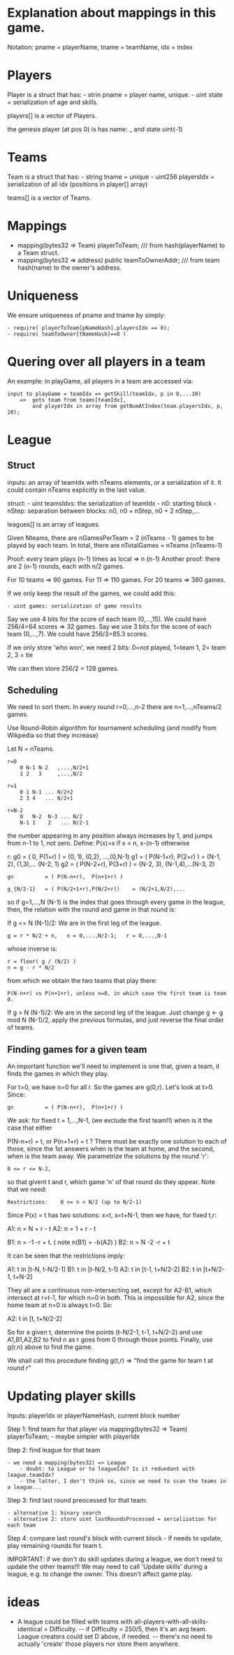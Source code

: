 # Explanation about mappings in this game.

Notation:  pname = playerName,  tname = teamName, idx = index

# Players
Player is a struct that has:
    - strin pname = player name, unique.
    - uint state = serialization of age and skills.

players[] is a vector of Players.

the genesis player (at pos 0) is has name: _ and state uint(-1)

# Teams
Team is a struct that has:
    - string tname = unique
    - uint256 playersIdx = serialization of all idx (positions in player[] array)

teams[] is a vector of Teams.

# Mappings

- mapping(bytes32 => Team) playerToTeam; /// from hash(playerName) to a Team struct.
- mapping(bytes32 => address) public teamToOwnerAddr; /// from team hash(name) to the owner's address.
    
# Uniqueness

We ensure uniqueness of pname and tname by simply:  

    - require( playerToTeam[pNameHash].playersIdx == 0);
    - require( teamToOwner[tNameHash]==0 ) 


# Quering over all players in a team

An example: in playGame, all players in a team are accessed via:

    input to playGame = teamIdx => getSkill(teamIdx, p in 0,...10)  
        =>  gets team from teams[teamIdx], 
            and playerIdx in array from getNumAtIndex(team.playersIdx, p, 20);


# League

## Struct

inputs: an array of teamIdx with nTeams elements, or a serialization of it. It could contain nTeams explicitly in the last value.

struct:
    - uint teamsIdxs: the serialization of teamIdx
    - n0: starting block
    - nStep: separation between blocks: n0, n0 + nStep, n0 + 2 nStep,...

leagues[] is an array of leagues.

Given Nteams, there are nGamesPerTeam = 2 (nTeams - 1) games to be played by each team.
In total, there are nTotalGames = nTeams (nTeams-1)

Proof: every team plays (n-1) times as local => n (n-1)
Another proof: there are 2 (n-1) rounds, each with n/2 games.

For 10 teams => 90 games. For 11 => 110 games. For 20 teams => 380 games. 

If we only keep the result of the games, we could add this:

    - uint games: serialization of game results

Say we use 4 bits for the score of each team (0,...,15). We could have 256/4=64 scores => 32 games.
Say we use 3 bits for the score of each team (0,...,7). We could have 256/3=85.3 scores.

If we only store 'who won', we need 2 bits: 0=not played, 1=team 1, 2= team 2, 3 = tie

We can then store 256/2 = 128 games.

## Scheduling

We need to sort them. In every round r=0,...,n-2 there are n=1,...,nTeams/2 games. 

Use Round-Robin algorithm for tournament scheduling (and modify from Wikpedia so that they increase)

Let N = nTeams.

    r=0
        0 N-1 N-2   ,...,N/2+1
        1 2   3     ,...,N/2

    r=1
        0 1 N-1 ... N/2+2
        2 3 4   ... N/2+1

    r=N-2
        0   N-2  N-3 ... N/2
        N-1 1    2   ... N/2-1

the number appearing in any position always increases by 1, and jumps from n-1 to 1, not zero. Define:
    P(x)=x if x < n, x-(n-1) otherwise

r: 
    g0          = ( 0,         P(1+r) )     = (0, 1), (0,2),  ...,(0,N-1)
    g1          = ( P(N-1+r),  P(2+r) )     = (N-1, 2), (1,3),... (N-2, 1) 
    g2          = ( P(N-2+r),  P(3+r) )     = (N-2, 3), (N-1,4),...(N-3, 2) 

    gn          = ( P(N-n+r),  P(n+1+r) )

    g_{N/2-1}   = ( P(N/2+1+r),P(N/2+r))    = (N/2+1,N/2),...


so if g=1,...,N (N-1) is the index that goes through every game in the league, then, the relation with the round and game in that round is:

If g <= N (N-1)/2: We are in the first leg of the league.

    g = r * N/2 + n,   n = 0,...,N/2-1;   r = 0,...,N-1

whose inverse is:

    r = floor( g / (N/2) ) 
    n = g - r * N/2

from which we obtain the two teams that play there: 
    
    P(N-n+r) vs P(n+1+r), unless n=0, in which case the first team is team 0.

If g > N (N-1)/2: We are in the second leg of the league. Just change g <- g mod N (N-1)/2, apply the previous formulas, and just reverse the final order of teams.


## Finding games for a given team

An important function we'll need to implement is one that, given a team, it finds the games in which they play.

For t=0, we have n=0 for all r. So the games are g(0,r). 
Let's look at t>0. Since:

    gn          = ( P(N-n+r),  P(n+1+r) )


We ask: for fixed t = 1,...,N-1, (we exclude the first team!!) when is it the case that either

P(N-n+r) = t, or P(n+1+r) = t ? There must be exactly one solution to each of those, since the 1st answers when is the team at home, and the second, when is the team away. 
We parametrize the solutions by the round 'r':
    
    0 <= r <= N-2,  

so that givent t and r, which game 'n' of that round do they appear. Note that we need:

    Restrictions:    0 <= n < N/2 (up to N/2-1)

Since P(x) = t has two solutions: x=t, x=t+N-1, then we have, for fixed t,r:

A1:    n = N + r - t
A2:    n = 1 + r - t

B1:    n = -1 -r + t. ( note n(B1) = -b(A2) )
B2:    n = N -2 -r + t

It can be seen that the restrictions imply:

A1: t in [t-N, t-N/2-1] 
B1: t in [t-N/2, t-1] 
A2: t in [t-1, t+N/2-2] 
B2: t in [t+N/2-1, t+N-2] 

They all are a continuous non-intersecting set, except for A2-B1, which intersect at r=t-1, for which n=0 in both. This is impossible for A2, since the home team at n=0 is always t=0. So:

A2: t in [t, t+N/2-2] 

So for a given t, determine the points (t-N/2-1, t-1, t+N/2-2) and use A1,B1,A2,B2 to find n as r goes from 0 through those points. Finally, use g(r,n) above to find the game.

We shall call this procedure finding g(t,r) => "find the game for team t at round r"


# Updating player skills

Inputs: playerIdx or playerNameHash, current block number

Step 1: find team for that player via mapping(bytes32 => Team) playerToTeam;
    - maybe simpler with playerIdx

Step 2: find league for that team

    - we need a mapping(bytes32) => League 
        - doubt: to League or to leagueIdx? Is it redundant with league.teamIdx?
        - the latter, I don't think so, since we need to scan the teams in a league...

Step 3: find last round preocessed for that team:

    - alternative 1: binary search
    - alternative 2: store uint lastRoundsProcessed = serialization for each team

Step 4: compare last round's block with current block
    - if needs to update, play remaining rounds for team t.


IMPORTANT: if we don't do skill updates during a league, we don't need to update the other teams!!!
We may need to call 'Update skills' during a league, e.g. to change the owner. This doesn't affect game play.











# ideas

- A league could be filled with teams with all-players-with-all-skills-identical = Difficulty. 
-- if Difficulty = 250/5, then it's an avg team. League creators could set D above, if needed.
-- there's no need to actually 'create' those players nor store them anywhere.


